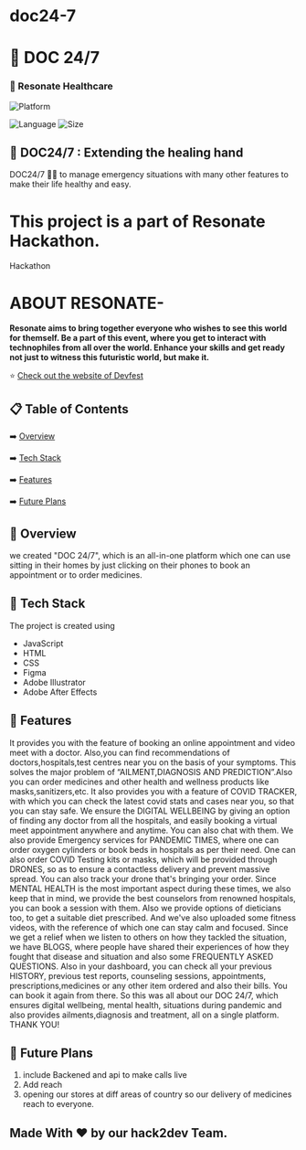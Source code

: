 # doc24-7
# 📖 DOC 24/7
### 🧐 Resonate Healthcare




![Platform](https://img.shields.io/badge/platform-Visual%20Studio%20Code-blue)


![Language](https://img.shields.io/github/languages/top/Priyanshi-Raj/doc24-7)
![Size](https://img.shields.io/github/repo-size/Priyanshi-Raj/doc24-7)
## 💬 DOC24/7 : Extending the healing hand

DOC24/7 👨‍👨 to manage emergency situations with many other features to make their life healthy and easy.


# This project is a part of Resonate Hackathon.
  Hackathon 
 # ABOUT RESONATE-
  **Resonate aims to bring together everyone who wishes to see this world for themself. Be a part of this event, where you get to interact with technophiles from all over the world. Enhance your skills and get ready not just to witness this futuristic world, but make it.**
  

⭐ [Check out the website of Devfest](https://resonate.msclubsrm.in/)


## 📋 Table of Contents
 ➡️   [Overview](#-overview)
 
 ➡️   [Tech Stack](#-tech-stack)
 
 ➡️   [Features](#-features)
 
 ➡️   [Future Plans](#-future-plans)
 

## 👩‍ Overview
we created "DOC 24/7", which is an all-in-one platform which one can use sitting in their homes by just clicking on their phones to book an appointment or to order medicines.
    
## 🔆 Tech Stack
The project is created using
-  JavaScript
-  HTML
-  CSS
-  Figma
-  Adobe Illustrator
-  Adobe After Effects

## 👬 Features
It provides you with the feature of booking an online appointment and video meet with a doctor. Also,you can find recommendations of doctors,hospitals,test centres near you on the basis of your symptoms. This solves the major problem of “AILMENT,DIAGNOSIS AND PREDICTION”.Also you can order medicines and other health and wellness products like masks,sanitizers,etc. It also provides you with a feature of COVID TRACKER, with which you can check the latest covid stats and cases near you, so that you can stay safe.
We ensure the DIGITAL WELLBEING by giving an option of finding any doctor from all the hospitals, and easily booking a virtual meet appointment anywhere and anytime. You can also chat with them.
We also provide Emergency services for PANDEMIC TIMES, where one can order oxygen cylinders or book beds in hospitals as per their need. One can also order COVID Testing kits or masks, which will be provided through DRONES, so as to ensure a contactless delivery and prevent massive spread. You can also track your drone that's bringing your order.
Since MENTAL HEALTH is the most important aspect during these times, we also keep that in mind, we provide the best counselors from renowned hospitals, you can book a session with them. Also we provide options of dieticians too, to get a suitable diet prescribed. And we've also uploaded some fitness videos, with the reference of which one can stay calm and focused.
Since we get a relief when we listen to others on how they tackled the situation, we have BLOGS, where people have shared their experiences of how they fought that disease and situation and also some FREQUENTLY ASKED QUESTIONS. 
Also in your dashboard, you can check all your previous HISTORY, previous test reports, counseling sessions, appointments, prescriptions,medicines or any other item ordered and also their bills. You can book it again from there.
So this was all about our DOC 24/7, which ensures digital wellbeing, mental health, situations during pandemic and also provides ailments,diagnosis and treatment, all on a single platform.
THANK YOU!



## 🚀 Future Plans
 1.  include Backened and api to make calls live 
 2.  Add reach
 3.  opening our stores at diff areas of country so our delivery of medicines reach to everyone.


## Made With ❤️ by our hack2dev Team.


